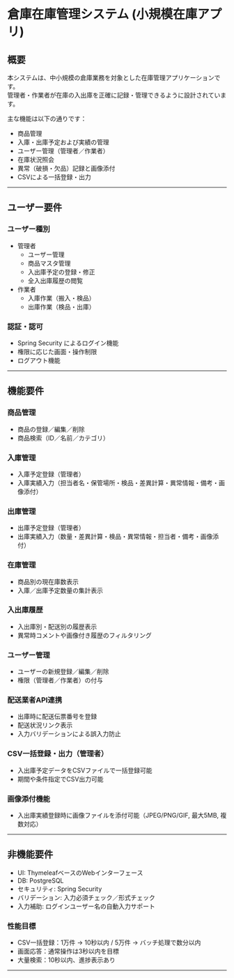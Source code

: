 # 倉庫在庫管理システム (小規模在庫アプリ)

## 概要
本システムは、中小規模の倉庫業務を対象とした在庫管理アプリケーションです。  
管理者・作業者が在庫の入出庫を正確に記録・管理できるように設計されています。  

主な機能は以下の通りです：
- 商品管理
- 入庫・出庫予定および実績の管理
- ユーザー管理（管理者／作業者）
- 在庫状況照会
- 異常（破損・欠品）記録と画像添付
- CSVによる一括登録・出力

---

## ユーザー要件

### ユーザー種別
- 管理者
  - ユーザー管理
  - 商品マスタ管理
  - 入出庫予定の登録・修正
  - 全入出庫履歴の閲覧
- 作業者
  - 入庫作業（搬入・検品）
  - 出庫作業（検品・出庫）

### 認証・認可
- Spring Security によるログイン機能
- 権限に応じた画面・操作制限
- ログアウト機能

---

## 機能要件

### 商品管理
- 商品の登録／編集／削除
- 商品検索（ID／名前／カテゴリ）

### 入庫管理
- 入庫予定登録（管理者）
- 入庫実績入力（担当者名・保管場所・検品・差異計算・異常情報・備考・画像添付）

### 出庫管理
- 出庫予定登録（管理者）
- 出庫実績入力（数量・差異計算・検品・異常情報・担当者・備考・画像添付）

### 在庫管理
- 商品別の現在庫数表示
- 入庫／出庫予定数量の集計表示

### 入出庫履歴
- 入出庫別・配送別の履歴表示
- 異常時コメントや画像付き履歴のフィルタリング

### ユーザー管理
- ユーザーの新規登録／編集／削除
- 権限（管理者／作業者）の付与

### 配送業者API連携
- 出庫時に配送伝票番号を登録
- 配送状況リンク表示
- 入力バリデーションによる誤入力防止

### CSV一括登録・出力（管理者）
- 入出庫予定データをCSVファイルで一括登録可能
- 期間や条件指定でCSV出力可能

### 画像添付機能
- 入出庫実績登録時に画像ファイルを添付可能（JPEG/PNG/GIF, 最大5MB, 複数対応）

---

## 非機能要件
- UI: ThymeleafベースのWebインターフェース
- DB: PostgreSQL
- セキュリティ: Spring Security
- バリデーション: 入力必須チェック／形式チェック
- 入力補助: ログインユーザー名の自動入力サポート

### 性能目標
- CSV一括登録：1万件 → 10秒以内 / 5万件 → バッチ処理で数分以内
- 画面応答：通常操作は3秒以内を目標
- 大量検索：10秒以内、進捗表示あり

---